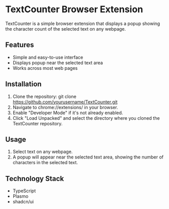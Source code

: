 # TextCounter Browser Extension
TextCounter is a simple browser extension that displays a popup showing the character count of the selected text on any webpage.

## Features
- Simple and easy-to-use interface
- Displays popup near the selected text area
- Works across most web pages

## Installation
1. Clone the repository: git clone https://github.com/yourusername/TextCounter.git
2. Navigate to chrome://extensions/ in your browser.
3. Enable "Developer Mode" if it's not already enabled.
4. Click "Load Unpacked" and select the directory where you cloned the TextCounter repository.

## Usage
1. Select text on any webpage.
2. A popup will appear near the selected text area, showing the number of characters in the selected text.

## Technology Stack
- TypeScript
- Plasmo
- shadcn/ui
